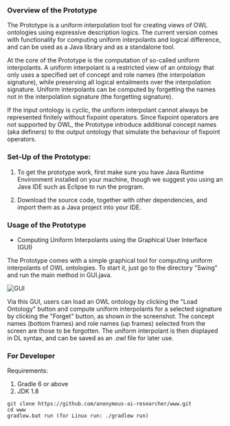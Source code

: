 ### Overview of the Prototype

The Prototype is a uniform interpolation tool for creating views of OWL ontologies using expressive description logics. The current version comes with functionality for computing uniform interpolants and logical difference, and can be used as a Java library and as a standalone tool.

At the core of the Prototype is the computation of so-called uniform interpolants. A uniform interpolant is a restricted view of an ontology that only uses a specified set of concept and role names (the interpolation signature), while preserving all logical entailments over the interpolation signature. Uniform interpolants can be computed by forgetting the names not in the interpolation signature (the forgetting signature). 

If the input ontology is cyclic, the uniform interpolant cannot always be represented finitely without fixpoint operators. Since fixpoint operators are not supported by OWL, the Prototype introduce additional concept names (aka definers) to the output ontology that simulate the behaviour of fixpoint operators.

### Set-Up of the Prototype:

1. To get the prototype work, first make sure you have Java Runtime Environment installed on your machine, though we suggest you using an Java IDE such as Eclipse to run the program.

2. Download the source code, together with other dependencies, and import them as a Java project into your IDE.

### Usage of the Prototype

- Computing Uniform Interpolants using the Graphical User Interface (GUI)

The Prototype comes with a simple graphical tool for computing uniform interpolants of OWL ontologies. To start it, just go to the directory "Swing" and run the main method in GUI.java.

![GUI](https://github.com/anonymous-ai-researcher/www/blob/master/GUI.jpg)

Via this GUI, users can load an OWL ontology by clicking the "Load Ontology" button and compute uniform interpolants for a selected signature by clicking the "Forget" button, as shown in the screenshot. The concept names (bottom frames) and role names (up frames) selected from the screen are those to be forgotten. The uniform interpolant is then displayed in DL syntax, and can be saved as an .owl file for later use.


### For Developer
Requirements:
1. Gradle 6 or above
2. JDK 1.8 
```
git clone https://github.com/anonymous-ai-researcher/www.git
cd www
gradlew.bat run (for Linux run: ./gradlew run)
```
